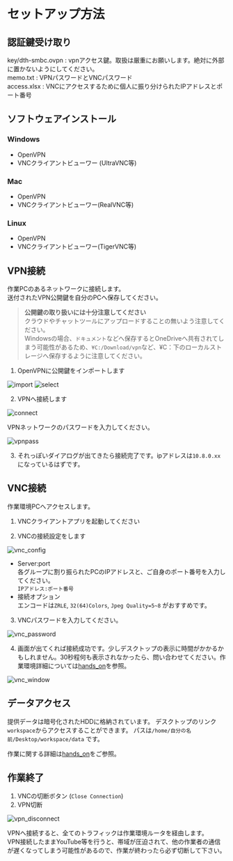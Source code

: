 # セットアップ方法

## 認証鍵受け取り
key/dth-smbc.ovpn : vpnアクセス鍵。取扱は厳重にお願いします。絶対に外部に置かないようにしてください。  
memo.txt : VPNパスワードとVNCパスワード  
access.xlsx : VNCにアクセスするために個人に振り分けられたIPアドレスとポート番号  

## ソフトウェアインストール
### Windows
* OpenVPN
* VNCクライアントビューワー (UltraVNC等)

### Mac
* OpenVPN
* VNCクライアントビューワー(RealVNC等)

### Linux
* OpenVPN
* VNCクライアントビューワー(TigerVNC等)

## VPN接続
作業PCのあるネットワークに接続します。  
送付されたVPN公開鍵を自分のPCへ保存してください。


>**公開鍵の取り扱いには十分注意してください**  
クラウドやチャットツールにアップロードすることの無いよう注意してください。  
 Windowsの場合、`ドキュメント`などへ保存するとOneDriveへ共有されてしまう可能性があるため、`¥C:/Download/vpn`など、¥C：下のローカルストレージへ保存するように注意してください。

1. OpenVPNに公開鍵をインポートします

![import](images/import_file.png)
![select](images/ovpn_file_select.png)

2. VPNへ接続します

![connect](images/conect.png)

VPNネットワークのパスワードを入力してください。

![vpnpass](images/vpn_connect.png)

3. それっぽいダイアログが出てきたら接続完了です。ipアドレスは`10.8.0.xx`になっているはずです。

## VNC接続
作業環境PCへアクセスします。  

1. VNCクライアントアプリを起動してください

2. VNCの接続設定をします

![vnc_config](images/vnc_config.png)

* Server:port  
各グループに割り振られたPCのIPアドレスと、ご自身のポート番号を入力してください。  
`IPアドレス:ポート番号`
* 接続オプション  
エンコードは`ZRLE`, `32(64)Colors`, `Jpeg Quality=5~8` がおすすめです。

3. VNCパスワードを入力してください。

![vnc_password](images/vnc_login.png)

4. 画面が出てくれば接続成功です。少しデスクトップの表示に時間がかかるかもしれません。30秒程何も表示されなかったら、問い合わせてください。作業環境詳細については[hands_on](https://github.com/kuriatsu/rwdc-remotework-manual/blob/main/hands_on.md)を参照。

![vnc_window](images/connected.png)

## データアクセス
提供データは暗号化されたHDDに格納されています。
デスクトップのリンク`workspace`からアクセスすることができます。
パスは`/home/自分の名前/Desktop/workspace/data`
です。

作業に関する詳細は[hands_on](https://github.com/kuriatsu/rwdc-remotework-manual/blob/main/hands_on.md)をご参照。

## 作業終了
1. VNCの切断ボタン (`Close Connection`)
2. VPN切断  

![vpn_disconnect](images/disconnect.png)

VPNへ接続すると、全てのトラフィックは作業環境ルータを経由します。  
VPN接続したままYouTube等を行うと、帯域が圧迫されて、他の作業者の通信が遅くなってしまう可能性があるので、作業が終わったら必ず切断して下さい。
